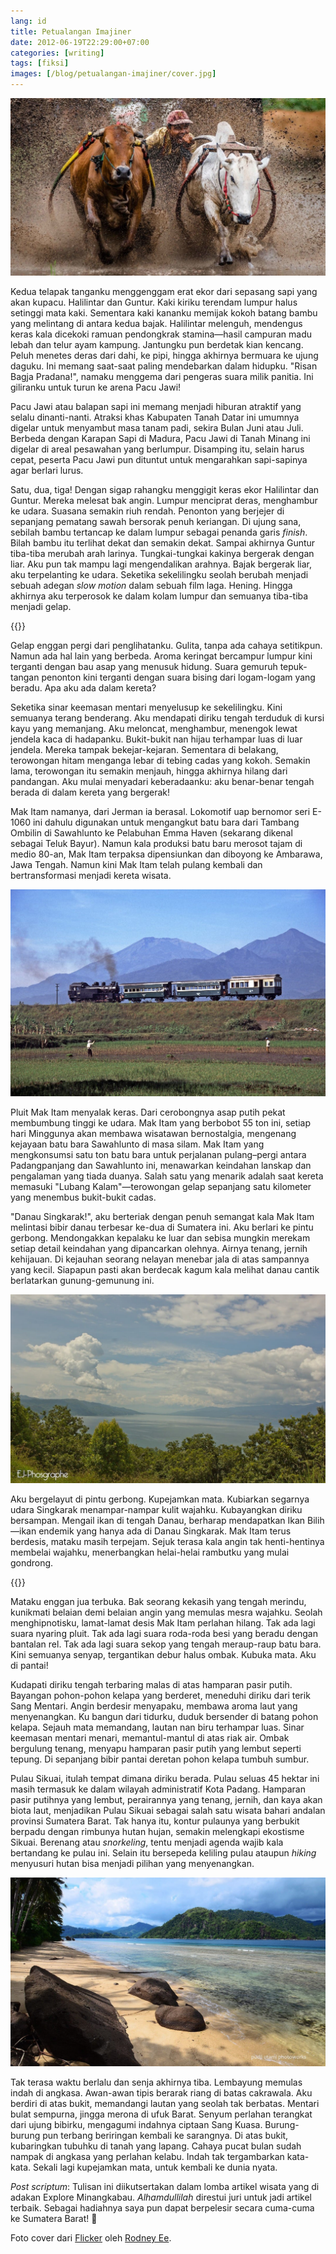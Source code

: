 ```yaml
---
lang: id
title: Petualangan Imajiner
date: 2012-06-19T22:29:00+07:00
categories: [writing]
tags: [fiksi]
images: [/blog/petualangan-imajiner/cover.jpg]
---
```

![Petualangan Imajiner](cover.jpg)

Kedua telapak tanganku menggenggam erat ekor dari sepasang sapi yang akan kupacu. Halilintar dan Guntur. Kaki kiriku terendam lumpur halus setinggi mata kaki. Sementara kaki kananku memijak kokoh batang bambu yang melintang di antara kedua bajak. Halilintar melenguh, mendengus keras kala dicekoki ramuan pendongkrak stamina—hasil campuran madu lebah dan telur ayam kampung. Jantungku pun berdetak kian kencang. Peluh menetes deras dari dahi, ke pipi, hingga akhirnya bermuara ke ujung daguku. Ini memang saat-saat paling mendebarkan dalam hidupku. "Risan Bagja Pradana!", namaku menggema dari pengeras suara milik panitia. Ini giliranku untuk turun ke arena Pacu Jawi!

Pacu Jawi atau balapan sapi ini memang menjadi hiburan atraktif yang selalu dinanti-nanti. Atraksi khas Kabupaten Tanah Datar ini umumnya digelar untuk menyambut masa tanam padi, sekira Bulan Juni atau Juli. Berbeda dengan Karapan Sapi di Madura, Pacu Jawi di Tanah Minang ini digelar di areal pesawahan yang berlumpur. Disamping itu, selain harus cepat, peserta Pacu Jawi pun dituntut untuk mengarahkan sapi-sapinya agar berlari lurus.

Satu, dua, tiga! Dengan sigap rahangku menggigit keras ekor Halilintar dan Guntur. Mereka melesat bak angin. Lumpur menciprat deras, menghambur ke udara. Suasana semakin riuh rendah. Penonton yang berjejer di sepanjang pematang sawah bersorak penuh keriangan. Di ujung sana, sebilah bambu tertancap ke dalam lumpur sebagai penanda garis *finish*. Bilah bambu itu terlihat dekat dan semakin dekat. Sampai akhirnya Guntur tiba-tiba merubah arah larinya. Tungkai-tungkai kakinya bergerak dengan liar. Aku pun tak mampu lagi mengendalikan arahnya. Bajak bergerak liar, aku terpelanting ke udara. Seketika sekelilingku seolah berubah menjadi sebuah adegan *slow motion* dalam sebuah film laga. Hening. Hingga akhirnya aku terperosok ke dalam kolam lumpur dan semuanya tiba-tiba menjadi gelap.

{{<section-break>}}

Gelap enggan pergi dari penglihatanku. Gulita, tanpa ada cahaya setitikpun. Namun ada hal lain yang berbeda. Aroma keringat bercampur lumpur kini terganti dengan bau asap yang menusuk hidung. Suara gemuruh tepuk-tangan penonton kini terganti dengan suara bising dari logam-logam yang beradu. Apa aku ada dalam kereta?

Seketika sinar keemasan mentari menyelusup ke sekelilingku. Kini semuanya terang benderang. Aku mendapati diriku tengah terduduk di kursi kayu yang memanjang. Aku meloncat, menghambur, menengok lewat jendela kaca di hadapanku. Bukit-bukit nan hijau terhampar luas di luar jendela. Mereka tampak bekejar-kejaran. Sementara di belakang, terowongan hitam menganga lebar di tebing cadas yang kokoh. Semakin lama, terowongan itu semakin menjauh, hingga akhirnya hilang dari pandangan. Aku mulai menyadari keberadaanku: aku benar-benar tengah berada di dalam kereta yang bergerak!

Mak Itam namanya, dari Jerman ia berasal. Lokomotif uap bernomor seri E-1060 ini dahulu digunakan untuk mengangkut batu bara dari Tambang Ombilin di Sawahlunto ke Pelabuhan Emma Haven (sekarang dikenal sebagai Teluk Bayur). Namun kala produksi batu baru merosot tajam di medio 80-an, Mak Itam terpaksa dipensiunkan dan diboyong ke Ambarawa, Jawa Tengah. Namun kini Mak Itam telah pulang kembali dan bertransformasi menjadi kereta wisata.

![E1060 Esslingen antara Ambarawa dan Jambu. (Dari [Flickr](https://www.flickr.com/photos/128839707@N03/16984063371/in/photostream/) oleh [Christopher Yapp](https://www.flickr.com/photos/128839707@N03/) © All rights reserved)](01-e1060-esslingen-between-ambarawa-and-jambu-by-christophery.jpg)

Pluit Mak Itam menyalak keras. Dari cerobongnya asap putih pekat membumbung tinggi ke udara. Mak Itam yang berbobot 55 ton ini, setiap hari Minggunya akan membawa wisatawan bernostalgia, mengenang kejayaan batu bara Sawahlunto di masa silam. Mak Itam yang mengkonsumsi satu ton batu bara untuk perjalanan pulang–pergi antara Padangpanjang dan Sawahlunto ini, menawarkan keindahan lanskap dan pengalaman yang tiada duanya. Salah satu yang menarik adalah saat kereta memasuki "Lubang Kalam"—terowongan gelap sepanjang satu kilometer yang menembus bukit-bukit cadas.

"Danau Singkarak!", aku berteriak dengan penuh semangat kala Mak Itam melintasi bibir danau terbesar ke-dua di Sumatera ini. Aku berlari ke pintu gerbong. Mendongakkan kepalaku ke luar dan sebisa mungkin merekam setiap detail keindahan yang dipancarkan olehnya. Airnya tenang, jernih kehijauan. Di kejauhan seorang nelayan menebar jala di atas sampannya yang kecil. Siapapun pasti akan berdecak kagum kala melihat danau cantik berlatarkan gunung-gemunung ini.

![Danau Singkarak. (Dari [Flickr](https://www.flickr.com/photos/erwinjonathan/13934137663/in/photostream/) oleh [Erwin Jonathan](https://www.flickr.com/photos/erwinjonathan/) © All rights reserved)](02-danau-singkarak-by-erwinjonathan.jpg)

Aku bergelayut di pintu gerbong. Kupejamkan mata. Kubiarkan segarnya udara Singkarak menampar-nampar kulit wajahku. Kubayangkan diriku bersampan. Mengail ikan di tengah Danau, berharap mendapatkan Ikan Bilih—ikan endemik yang hanya ada di Danau Singkarak. Mak Itam terus berdesis, mataku masih terpejam. Sejuk terasa kala angin tak henti-hentinya membelai wajahku, menerbangkan helai-helai rambutku yang mulai gondrong.

{{<section-break>}}

Mataku enggan jua terbuka. Bak seorang kekasih yang tengah merindu, kunikmati belaian demi belaian angin yang memulas mesra wajahku. Seolah menghipnotisku, lamat-lamat desis Mak Itam perlahan hilang. Tak ada lagi suara nyaring pluit. Tak ada lagi suara roda-roda besi yang beradu dengan bantalan rel. Tak ada lagi suara sekop yang tengah meraup-raup batu bara. Kini semuanya senyap, tergantikan debur halus ombak. Kubuka mata. Aku di pantai!

Kudapati diriku tengah terbaring malas di atas hamparan pasir putih. Bayangan pohon-pohon kelapa yang berderet, meneduhi diriku dari terik Sang Mentari. Angin berdesir menyapaku, membawa aroma laut yang menyenangkan. Ku bangun dari tidurku, duduk bersender di batang pohon kelapa. Sejauh mata memandang, lautan nan biru terhampar luas. Sinar keemasan mentari menari, memantul-mantul di atas riak air. Ombak bergulung tenang, menyapu hamparan pasir putih yang lembut seperti tepung. Di sepanjang bibir pantai deretan pohon kelapa tumbuh sumbur.

Pulau Sikuai, itulah tempat dimana diriku berada. Pulau seluas 45 hektar ini masih termasuk ke dalam wilayah administratif Kota Padang. Hamparan pasir putihnya yang lembut, perairannya yang tenang, jernih, dan kaya akan biota laut, menjadikan Pulau Sikuai sebagai salah satu wisata bahari andalan provinsi Sumatera Barat. Tak hanya itu, kontur pulaunya yang berbukit berpadu dengan rimbunya hutan hujan, semakin melengkapi ekostisme Sikuai. Berenang atau *snorkeling*, tentu menjadi agenda wajib kala bertandang ke pulau ini. Selain itu bersepeda keliling pulau ataupun *hiking* menyusuri hutan bisa menjadi pilihan yang menyenangkan.

![Pulau Sikuai. (Dari [Flickr](https://www.flickr.com/photos/44783778@N02/5807582083/in/photostream/) oleh [Pudji Utami](https://www.flickr.com/photos/44783778@N02/) © All rights reserved)](03-sikuai-island-by-pudjiu.jpg)

Tak terasa waktu berlalu dan senja akhirnya tiba. Lembayung memulas indah di angkasa. Awan-awan tipis berarak riang di batas cakrawala. Aku berdiri di atas bukit, memandangi lautan yang seolah tak berbatas. Mentari bulat sempurna, jingga merona di ufuk Barat. Senyum perlahan terangkat dari ujung bibirku, mengagumi indahnya ciptaan Sang Kuasa. Burung-burung pun terbang beriringan kembali ke sarangnya. Di atas bukit, kubaringkan tubuhku di tanah yang lapang. Cahaya pucat bulan sudah nampak di angkasa yang perlahan kelabu. Indah tak tergambarkan kata-kata. Sekali lagi kupejamkan mata, untuk kembali ke dunia nyata.

*Post scriptum*: Tulisan ini diikutsertakan dalam lomba artikel wisata yang di adakan Explore Minangkabau. *Alhamdullilah* direstui juri untuk jadi artikel terbaik. Sebagai hadiahnya saya pun dapat berpelesir secara cuma-cuma ke Sumatera Barat! 🙂

Foto cover dari [Flicker](https://www.flickr.com/photos/11642572@N06/23689611915/in/album-72157662312317745/) oleh [Rodney Ee](https://www.flickr.com/photos/11642572@N06/).
